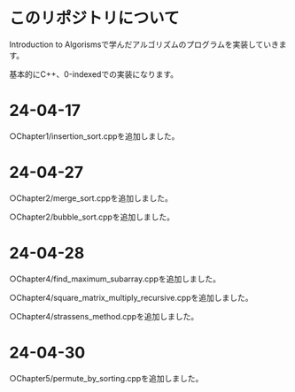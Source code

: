 # このリポジトリについて
Introduction to Algorismsで学んだアルゴリズムのプログラムを実装していきます。

基本的にC++、0-indexedでの実装になります。
# 24-04-17
○Chapter1/insertion_sort.cppを追加しました。
# 24-04-27
○Chapter2/merge_sort.cppを追加しました。

○Chapter2/bubble_sort.cppを追加しました。
# 24-04-28
○Chapter4/find_maximum_subarray.cppを追加しました。

○Chapter4/square_matrix_multiply_recursive.cppを追加しました。

○Chapter4/strassens_method.cppを追加しました。
# 24-04-30
○Chapter5/permute_by_sorting.cppを追加しました。
